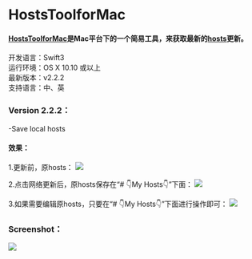 # HostsToolforMac

#### [**HostsToolforMac**](https://github.com/ZzzM/HostToolforMac)是Mac平台下的一个简易工具，来获取最新的[**hosts**](https://github.com/racaljk/hosts.git)更新。
开发语言：Swift3<br/>
运行环境：OS X 10.10 或以上<br/>
最新版本：v2.2.2 <br/>
支持语言：中、英 <br/>

### Version 2.2.2：
-Save local hosts
#### 效果：
1.更新前，原hosts：
![](https://ws1.sinaimg.cn/large/77a575a6gy1fgdugffdr5j20kj0e7wew.jpg)

2.点击网络更新后，原hosts保存在“# 👇My Hosts👇”下面：
![](https://ws1.sinaimg.cn/large/77a575a6gy1fgdugfiif6j20lb0ezdhs.jpg)

3.如果需要编辑原hosts，只要在“# 👇My Hosts👇”下面进行操作即可：
![](https://ws1.sinaimg.cn/large/77a575a6gy1fgdugfejodj20lb0ezdhu.jpg)

### Screenshot：
![](https://ws1.sinaimg.cn/large/77a575a6gy1fdfkgw9dptj20na0fkjta)
